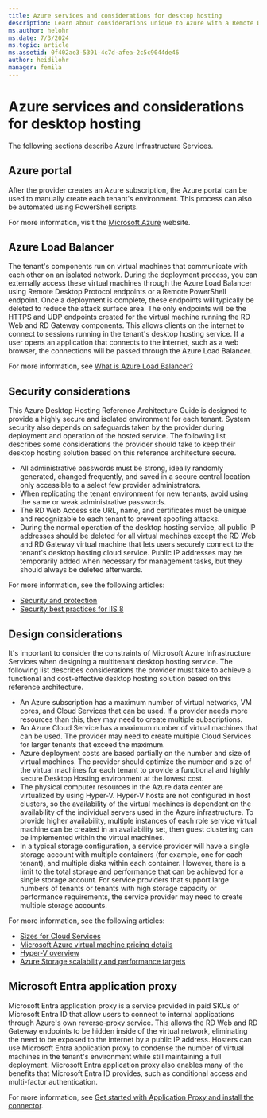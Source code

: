 ```yaml
---
title: Azure services and considerations for desktop hosting
description: Learn about considerations unique to Azure with a Remote Desktop hosting solution.
ms.author: helohr
ms.date: 7/3/2024
ms.topic: article
ms.assetid: 0f402ae3-5391-4c7d-afea-2c5c9044de46
author: heidilohr
manager: femila
---
```

# Azure services and considerations for desktop hosting

The following sections describe Azure Infrastructure Services.

## Azure portal

After the provider creates an Azure subscription, the Azure portal can be used to manually create each tenant's environment. This process can also be automated using PowerShell scripts.

For more information, visit the [Microsoft Azure](https://www.azure.microsoft.com) website.

## Azure Load Balancer

The tenant's components run on virtual machines that communicate with each other on an isolated network. During the deployment process, you can externally access these virtual machines through the Azure Load Balancer using Remote Desktop Protocol endpoints or a Remote PowerShell endpoint. Once a deployment is complete, these endpoints will typically be deleted to reduce the attack surface area. The only endpoints will be the HTTPS and UDP endpoints created for the virtual machine running the RD Web and RD Gateway components. This allows clients on the internet to connect to sessions running in the tenant's desktop hosting service. If a user opens an application that connects to the internet, such as a web browser, the connections will be passed through the Azure Load Balancer.

For more information, see [What is Azure Load Balancer?](/azure/load-balancer/load-balancer-overview)

## Security considerations

This Azure Desktop Hosting Reference Architecture Guide is designed to provide a highly secure and isolated environment for each tenant. System security also depends on safeguards taken by the provider during deployment and operation of the hosted service. The following list describes some considerations the provider should take to keep their desktop hosting solution based on this reference architecture secure.

- All administrative passwords must be strong, ideally randomly generated, changed frequently, and saved in a secure central location only accessible to a select few provider administrators.
- When replicating the tenant environment for new tenants, avoid using the same or weak administrative passwords.
- The RD Web Access site URL, name, and certificates must be unique and recognizable to each tenant to prevent spoofing attacks.
- During the normal operation of the desktop hosting service, all public IP addresses should be deleted for all virtual machines except the RD Web and RD Gateway virtual machine that lets users securely connect to the tenant's desktop hosting cloud service. Public IP addresses may be temporarily added when necessary for management tasks, but they should always be deleted afterwards.

For more information, see the following articles:

- [Security and protection](/previous-versions/windows/it-pro/windows-server-2012-r2-and-2012/hh831778(v=ws.11))
- [Security best practices for IIS 8](/previous-versions/windows/it-pro/windows-server-2012-r2-and-2012/jj635855(v=ws.11))

## Design considerations

It's important to consider the constraints of Microsoft Azure Infrastructure Services when designing a multitenant desktop hosting service. The following list describes considerations the provider must take to achieve a functional and cost-effective desktop hosting solution based on this reference architecture.

- An Azure subscription has a maximum number of virtual networks, VM cores, and Cloud Services that can be used. If a provider needs more resources than this, they may need to create multiple subscriptions.
- An Azure Cloud Service has a maximum number of virtual machines that can be used. The provider may need to create multiple Cloud Services for larger tenants that exceed the maximum.
- Azure deployment costs are based partially on the number and size of virtual machines. The provider should optimize the number and size of the virtual machines for each tenant to provide a functional and highly secure Desktop Hosting environment at the lowest cost.
- The physical computer resources in the Azure data center are virtualized by using Hyper-V. Hyper-V hosts are not configured in host clusters, so the availability of the virtual machines is dependent on the availability of the individual servers used in the Azure infrastructure. To provide higher availability, multiple instances of each role service virtual machine can be created in an availability set, then guest clustering can be implemented within the virtual machines.
- In a typical storage configuration, a service provider will have a single storage account with multiple containers (for example, one for each tenant), and multiple disks within each container. However, there is a limit to the total storage and performance that can be achieved for a single storage account. For service providers that support large numbers of tenants or tenants with high storage capacity or performance requirements, the service provider may need to create multiple storage accounts.

For more information, see the following articles:

- [Sizes for Cloud Services](/azure/cloud-services/cloud-services-sizes-specs)
- [Microsoft Azure virtual machine pricing details](https://azure.microsoft.com/pricing/details/virtual-machines/)
- [Hyper-V overview](/previous-versions/windows/it-pro/windows-server-2012-r2-and-2012/hh831531(v=ws.11))
- [Azure Storage scalability and performance targets](/azure/storage/common/storage-scalability-targets)

<a name='azure-active-directory-application-proxy'></a>

## Microsoft Entra application proxy

Microsoft Entra application proxy is a service provided in paid SKUs of Microsoft Entra ID that allow users to connect to internal applications through Azure's own reverse-proxy service. This allows the RD Web and RD Gateway endpoints to be hidden inside of the virtual network, eliminating the need to be exposed to the internet by a public IP address. Hosters can use Microsoft Entra application proxy to condense the number of virtual machines in the tenant's environment while still maintaining a full deployment. Microsoft Entra application proxy also enables many of the benefits that Microsoft Entra ID provides, such as conditional access and multi-factor authentication.

For more information, see [Get started with Application Proxy and install the connector](/azure/active-directory/manage-apps/application-proxy-enable).

